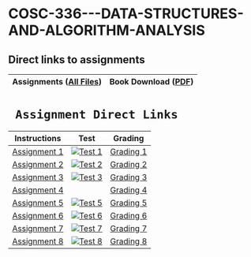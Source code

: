 # COSC-336---DATA-STRUCTURES-AND-ALGORITHM-ANALYSIS
## Direct links to assignments


| Assignments ([All Files](https://github.com/Bab-exe/COSC-336---DATA-STRUCTURES-AND-ALGORITHM-ANALYSIS/tree/main/Assignments)) |  Book Download ([PDF](https://github.com/Bab-exe/COSC-336---DATA-STRUCTURES-AND-ALGORITHM-ANALYSIS/blob/29a9d3ea6b27e2220c7e3536e7c592d8d94b1d68/Thomas%20H.%20Cormen%2C%20Charles%20E.%20Leiserson%2C%20Ronald%20L.%20Rivest%2C%20Clifford%20Stein%20-%20Introduction%20to%20Algorithms-The%20MIT%20Press%20(2022).pdf)) |
| - | - |


# **` Assignment Direct Links`** 

| Instructions | Test | Grading | 
|-|-|-|
| [Assignment 1](Assignments/Assignment_1/assign1.pdf) | [![Test 1](https://github.com/Bab-exe/COSC-336---DATA-STRUCTURES-AND-ALGORITHM-ANALYSIS/actions/workflows/Test%201.yml/badge.svg)](https://github.com/Bab-exe/COSC-336---DATA-STRUCTURES-AND-ALGORITHM-ANALYSIS/actions/workflows/Test%201.yml) | [Grading 1](Assignments/Assignment_1/Assignment1%20Grading.pdf) |
| [Assignment 2](Assignments/Assignment_2/assign2.pdf) | [![Test 2](https://github.com/Bab-exe/COSC-336---DATA-STRUCTURES-AND-ALGORITHM-ANALYSIS/actions/workflows/Test%202.yml/badge.svg)](https://github.com/Bab-exe/COSC-336---DATA-STRUCTURES-AND-ALGORITHM-ANALYSIS/actions/workflows/Test%202.yml) | [Grading 2](Assignments/Assignment_2/Assignment2%20Grading.pdf) |
| [Assignment 3](Assignments/Assignment_3/assign3.pdf) | [![Test 3](https://github.com/Bab-exe/COSC-336---DATA-STRUCTURES-AND-ALGORITHM-ANALYSIS/actions/workflows/Test%203.yml/badge.svg)](https://github.com/Bab-exe/COSC-336---DATA-STRUCTURES-AND-ALGORITHM-ANALYSIS/actions/workflows/Test%203.yml) | [Grading 3](Assignments/Assignment_3/Assignment%203%20Grading.pdf) |
| [Assignment 4](Assignments/Assignment_4/assign4.pdf) | | [Grading 4](Assignments/Assignment_4/Assignment4%20Grading.pdf) |
| [Assignment 5](Assignments/Assignment_5/assign5.pdf) | [![Test 5](https://github.com/Bab-exe/COSC-336---DATA-STRUCTURES-AND-ALGORITHM-ANALYSIS/actions/workflows/Test%205.yml/badge.svg)](https://github.com/Bab-exe/COSC-336---DATA-STRUCTURES-AND-ALGORITHM-ANALYSIS/actions/workflows/Test%205.yml)  | [Grading 5](Assignments/Assignment_5/Assignment5%20Grading.pdf) |
| [Assignment 6](Assignments/Assignment_6/assign6.pdf) | [![Test 6](https://github.com/Bab-exe/COSC-336---DATA-STRUCTURES-AND-ALGORITHM-ANALYSIS/actions/workflows/Test%206.yml/badge.svg)](https://github.com/Bab-exe/COSC-336---DATA-STRUCTURES-AND-ALGORITHM-ANALYSIS/actions/workflows/Test%206.yml) | [Grading 6](Assignments/Assignment_6/Assignment6%20Grading.pdf) |
| [Assignment 7](Assignments/Assignment_7/assign7.pdf) | [![Test 7](https://github.com/Bab-exe/COSC-336---DATA-STRUCTURES-AND-ALGORITHM-ANALYSIS/actions/workflows/Test%207.yml/badge.svg)](https://github.com/Bab-exe/COSC-336---DATA-STRUCTURES-AND-ALGORITHM-ANALYSIS/actions/workflows/Test%207.yml) | [Grading 7](Assignments/Assignment_7/Assignment7%20Grading.pdf) |
| [Assignment 8](Assignments/Assignment_8/assign8.pdf) | [![Test 8](https://github.com/Bab-exe/COSC-336---DATA-STRUCTURES-AND-ALGORITHM-ANALYSIS/actions/workflows/Test%208.yml/badge.svg)](https://github.com/Bab-exe/COSC-336---DATA-STRUCTURES-AND-ALGORITHM-ANALYSIS/actions/workflows/Test%208.yml) | [Grading 8](Assignments/Assignment_8/Assignment8%20Grading.pdf) | 
